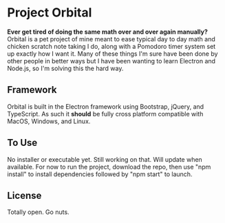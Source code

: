 # Project Orbital

**Ever get tired of doing the same math over and over again manually?**
Orbital is a pet project of mine meant to ease typical day to day math and chicken scratch note taking I do, along with a Pomodoro timer system set up exactly how I want it. Many of these things I'm sure have been done by other people in better ways but I have been wanting to learn Electron and Node.js, so I'm solving this the hard way.

## Framework
Orbital is built in the Electron framework using Bootstrap, jQuery, and TypeScript. As such it **should** be fully cross platform compatible with MacOS, Windows, and Linux.

## To Use
No installer or executable yet. Still working on that. Will update when available. For now to run the project, download the repo, then use "npm install" to install dependencies followed by "npm start" to launch.

## License
Totally open. Go nuts.
